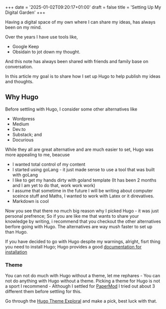+++
date = '2025-01-02T09:20:17+01:00'
draft = false 
title = 'Setting Up My Digital Garden'
+++

Having a digital space of my own where I can share my ideas, has always been on my mind.

Over the years I have use tools like,

- Google Keep
- Obsidain to jot down my thought.

And this note has always been shared with friends and family base on conversation.

In this article my goal is to share how I set up Hugo to help publish my ideas and thoughts.

## Why Hugo

Before settling with Hugo, I consider some other alternatives like

- Wordpress
- Medium
- Dev.to
- Substack; and
- Docurious

While they all are great alternative and are much easier to set, Hugo was more appealing to me, beacuse

- I wanted total control of my content
- I started using goLang - it just made sense to use a tool that was built with goLang
- I like to get my hands dirty with goland template (It has been 2 months and I am yet to do that, work work work)
- I assume that sometime in the future I will be writing about computer sceince stuff and Maths, I wanted to work with Latex or it direvatives.
- Markdown is cool

Now you see that there no much big reason why I picked Hugo - it was just personal prefrence; So if you are like me that wants to share your knowledge by writing, i recommend that you checkout the other alternatives berfore going with Hugo. The alternatives are way mush faster to set up than Hugo.

If you have decided to go with Hugo despite my warnings, alright, fisrt thing you need to install Hugo; 
Hugo provides a good [documentation for installation](https://gohugo.io/installation/)


### Theme

You can not do much with Hugo without a theme, let me rephares - You can not do anything with Hugo without a theme.
Picking a theme for Hugo is not a sport I recommend - Although I settled for [PaperMod](https://github.com/adityatelange/hugo-PaperMod) I tried out about 3 different them before settling for this.

Go through the [Hugo Theme Exploral](https://themes.gohugo.io/) and make a pick, best luck with that.


